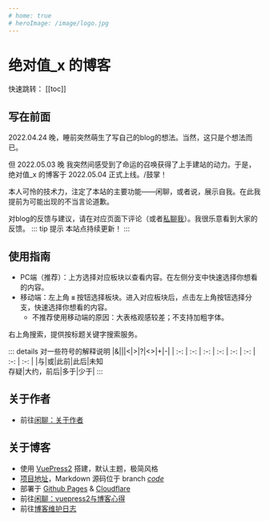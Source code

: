 ```yaml
---
# home: true
# heroImage: /image/logo.jpg
---
```


# 绝对值_x 的博客

快速跳转：
[[toc]]
## 写在前面
2022.04.24 晚，睡前突然萌生了写自己的blog的想法。当然，这只是个想法而已。

但 2022.05.03 晚 我突然间<span class="heimu" title="你知道的太多了">感受到了命运的召唤</span>获得了上手建站的动力。于是，绝对值_x 的博客于 2022.05.04 正式上线。/鼓掌！

本人可怜的技术力，注定了本站的主要功能——闲聊，或者说，展示自我。在此我提前为可能出现的不当言论道歉。

对blog的反馈与建议，请在对应页面下评论（或者[私聊我](./gossip/author.md#社交)）。我很乐意看到大家的反馈。
::: tip 提示
本站点持续更新！
:::
## 使用指南
* PC端（推荐）：上方选择对应板块以查看内容。在左侧分支中快速选择你想看的内容。
* 移动端：左上角 **`≡`** 按钮选择板块。进入对应板块后，点击左上角按钮选择分支，快速选择你想看的内容。
    * 不推荐使用移动端的原因：大表格观感较差；不支持加粗字体。

右上角搜索，提供按标题关键字搜索服务。

::: details 对一些符号的解释说明
|&|\||<|>|?|<>|+|-|
| :-: | :-: | :-: | :-: | :-: | :-: | :-: | :-: |
|与|或|此前|此后|未知<br/>存疑|大约，前后|多于|少于|
:::

## 关于作者
* 前往[闲聊：关于作者](./gossip/author.md)
## 关于博客
* 使用 [VuePress2](https://v2.vuepress.vuejs.org/zh/) 搭建，默认主题，极简风格
* [项目地址](https://github.com/lxl66566/lxl66566.github.io)，Markdown 源码位于 branch *[code](https://github.com/lxl66566/lxl66566.github.io/tree/code)*
* 部署于 [Github Pages](https://lxl66566.github.io) & [Cloudflare](https://absx.pages.dev)
* 前往[闲聊：vuepress2与博客心得](./gossip/withvuepress2.md)
* 前往[博客维护日志](./farraginous/log.md)